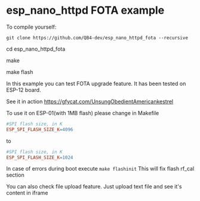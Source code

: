 # esp_nano_httpd FOTA example

To compile yourself:

`git clone https://github.com/QB4-dev/esp_nano_httpd_fota --recursive`

cd esp_nano_httpd_fota

make

make flash

In this example you can test FOTA upgrade feature. It has been tested on ESP-12 board. 

See it in action
https://gfycat.com/UnsungObedientAmericankestrel

To use it on ESP-01(with 1MB flash) please change in Makefile
```Makefile
#SPI flash size, in K
ESP_SPI_FLASH_SIZE_K=4096
```
to 
```Makefile
#SPI flash size, in K
ESP_SPI_FLASH_SIZE_K=1024
```
In case of errors during boot execute
`make flashinit`
This will fix flash rf_cal section


You can also check file upload feature. Just upload text file and see it's content in iframe
